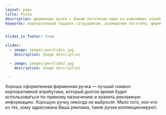 ```yaml
---
layout: page
title: Ручка
description: фирменные ручки с Вашим логотипом один из важнейших атрибутов компании.
keywords: корпоративный подарок сотрудникам, размещение логотипа, фирменный стиль, печать на ручках.


slides_in_footer: true

slides:
  - image: images/penslide1.jpg
    description: Image description

  - image: images/penslide2.jpg
    description: Image description

---
```



 Хорошо оформленная фирменная ручка — лучший символ корпоративной атрибутики, который долгое время будет использоваться по прямому назначению и хранить рекламную информацию. Хорошую ручку никогда не выбросят. Мало того, кое-кто из тех, кому адресована Ваша реклама, такие ручки коллекционируют.